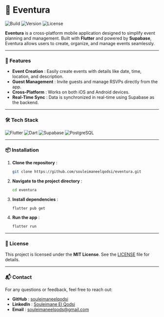 # 🚀 Eventura

![Build](https://img.shields.io/badge/build-passing-brightgreen)
![Version](https://img.shields.io/badge/version-1.0-blue)
![License](https://img.shields.io/badge/license-MIT-orange)

**Eventura** is a cross-platform mobile application designed to simplify event planning and management. Built with **Flutter** and powered by **Supabase**, Eventura allows users to create, organize, and manage events seamlessly.

---

### 🌟 Features

- **Event Creation** : Easily create events with details like date, time, location, and description.
- **Guest Management** : Invite guests and manage RSVPs directly from the app.
- **Cross-Platform** : Works on both iOS and Android devices.
- **Real-Time Sync** : Data is synchronized in real-time using Supabase as the backend.

---

### 🛠️ Tech Stack

![Flutter](https://img.shields.io/badge/Flutter-02569B?style=for-the-badge&logo=flutter&logoColor=white)
![Dart](https://img.shields.io/badge/Dart-0175C2?style=for-the-badge&logo=dart&logoColor=white)
![Supabase](https://img.shields.io/badge/Supabase-3ECF8E?style=for-the-badge&logo=supabase&logoColor=white)
![PostgreSQL](https://img.shields.io/badge/PostgreSQL-4169E1?style=for-the-badge&logo=postgresql&logoColor=white)

---

### 📦 Installation

1. **Clone the repository** :
   ```bash
   git clone https://github.com/souleimaneelqodsi/eventura.git
   ```

2. **Navigate to the project directory** :
   ```bash
   cd eventura
   ```

3. **Install dependencies** :
   ```bash
   flutter pub get
   ```

4. **Run the app** :
   ```bash
   flutter run
   ```

---

### 📄 License

This project is licensed under the **MIT License**. See the [LICENSE](LICENSE) file for details.

---

### 📬 Contact

For any questions or feedback, feel free to reach out:

- **GitHub** : [souleimaneelqodsi](https://github.com/souleimaneelqodsi)
- **LinkedIn** : [Souleimane El Qodsi](https://www.linkedin.com/in/souleimaneelqodsi)
- **Email** : souleimaneelqods@gmail.com
